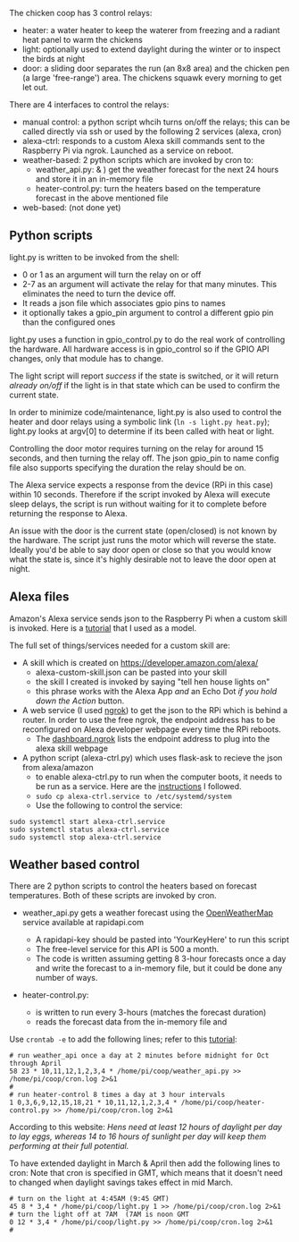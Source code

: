 The chicken coop has 3 control relays:
* heater: a water heater to keep the waterer from freezing and a radiant heat panel to warm the chickens
* light: optionally used to extend daylight during the winter or to inspect the birds at night
* door: a sliding door separates the run (an 8x8 area) and the chicken pen (a large 'free-range') area.
The chickens squawk every morning to get let out.

There are 4 interfaces to control the relays:
* manual control: a python script whcih turns on/off the relays; this can be called directly via ssh or used by 
the following 2 services (alexa, cron)
* alexa-ctrl: responds to a custom Alexa skill commands sent to the Raspberry Pi via ngrok. 
Launched as a service on reboot.
* weather-based: 2 python scripts which are invoked by cron to:
    * weather_api.py: & ) get the weather forecast for the next 24 hours and store it in an in-memory file
    * heater-control.py: turn the heaters based on the temperature forecast in the above mentioned file
* web-based: (not done yet)

Python scripts
--
light.py is written to be invoked from the shell:
* 0 or 1 as an argument will turn the relay on or off
* 2-7 as an argument will activate the relay for that many minutes. 
This eliminates the need to turn the device off.
* It reads a json file which associates gpio pins to names
* it optionally takes a gpio_pin argument to control a different gpio pin than the configured ones

light.py uses a function in gpio_control.py to do the real work of controlling the hardware. 
All hardware access is in gpio_control so if the GPIO API changes, only that module has to change.

The light script will report _success_ if the state is switched, or it will return _already on/off_ if the light is
in that state which can be used to confirm the current state.

In order to minimize code/maintenance, light.py is also used to control the heater and door relays using
a symbolic link (`ln -s light.py heat.py`);
light.py looks at argv[0] to determine if its been called with heat or light.

Controlling the door motor requires turning on the relay for around 15 seconds, and then turning the relay off.
The json gpio_pin to name config file also supports specifying the duration the relay should be on.
 
The Alexa service expects a response from the device (RPi in this case) within 10 seconds.
Therefore if the script invoked by Alexa will execute sleep delays,
the script is run without waiting for it to complete before returning the response to Alexa.

An issue with the door is the current state (open/closed) is not known by the hardware.  The script just runs the
motor which will reverse the state.  Ideally you'd be able to say door open or close so that you would know what
the state is, since it's highly desirable not to leave the door open at night.

Alexa files
--
Amazon's Alexa service sends json to the Raspberry Pi when a custom skill is invoked.
Here is a [tutorial](https://www.instructables.com/Control-Raspberry-Pi-GPIO-With-Amazon-Echo-and-Pyt/) that I used as a model.

The full set of things/services needed for a custom skill are:
* A skill which is created on https://developer.amazon.com/alexa/
    * alexa-custom-skill.json can be pasted into your skill
    * the skill I created is invoked by saying "tell hen house lights on"
    * this phrase works with the Alexa App _and_ an Echo Dot _if you hold down the Action_ button.
* A web service (I used [ngrok](ngrok.com/doc)) to get the json to the RPi which is behind a router.
In order to use the free ngrok, the endpoint address has to be reconfigured on Alexa developer webpage every
time the RPi reboots.
    * The [dashboard.ngrok](https://dashboard.ngrok.com/status/tunnels) lists the endpoint
    address to plug into the alexa skill webpage
* A python script (alexa-ctrl.py) which uses flask-ask to recieve the json from alexa/amazon
    * to enable alexa-ctrl.py to run when the computer boots, it needs to be run as a service.
    Here are the [instructions](https://www.wikihow.com/Execute-a-Script-at-Startup-on-the-Raspberry-Pi) I followed.
    * ```sudo cp alexa-ctrl.service to /etc/systemd/system```
    * Use the following to control the service:
```
sudo systemctl start alexa-ctrl.service
sudo systemctl status alexa-ctrl.service
sudo systemctl stop alexa-ctrl.service
```

Weather based control
--
There are 2 python scripts to control the heaters based on forecast temperatures.
Both of these scripts are invoked by cron.
* weather_api.py gets a weather forecast using the [OpenWeatherMap](https://rapidapi.com/blog/weather-api-python/)
service available at rapidapi.com
    * A rapidapi-key should be pasted into 'YourKeyHere' to run this script
    * The free-level service for this API is 500 a month.
    * The code is written assuming getting 8 3-hour forecasts once a day and write the forecast to a in-memory file, 
    but it could be done any number of ways.
    
* heater-control.py: 
    * is written to run every 3-hours (matches the forecast duration)
    * reads the forecast data from the in-memory file and 


Use `crontab -e` to add the following lines; refer to this [tutorial](https://ostechnix.com/a-beginners-guide-to-cron-jobs/):
```
# run weather_api once a day at 2 minutes before midnight for Oct through April
58 23 * 10,11,12,1,2,3,4 * /home/pi/coop/weather_api.py >> /home/pi/coop/cron.log 2>&1
#
# run heater-control 8 times a day at 3 hour intervals 
1 0,3,6,9,12,15,18,21 * 10,11,12,1,2,3,4 * /home/pi/coop/heater-control.py >> /home/pi/coop/cron.log 2>&1
```
According to this website: _Hens need at least 12 hours of daylight per day to lay eggs, whereas 14 to 16 hours
of sunlight per day will keep them performing at their full potential._

To have extended daylight in March & April then add the following lines to cron:
Note that cron is specified in GMT, which means that it doesn't need to changed
when daylight savings takes effect in mid March.
```
# turn on the light at 4:45AM (9:45 GMT)
45 8 * 3,4 * /home/pi/coop/light.py 1 >> /home/pi/coop/cron.log 2>&1
# turn the light off at 7AM  (7AM is noon GMT
0 12 * 3,4 * /home/pi/coop/light.py >> /home/pi/coop/cron.log 2>&1
#

```
